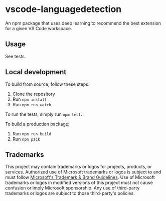 # vscode-languagedetection

An npm package that uses deep learning to recommend the best extension for a given VS Code workspace.

## Usage

See tests.

## Local development

To build from source, follow these steps:

1. Clone the repository
2. Run `npm install`
3. Run `npm run watch`

To run the tests, simply run `npm test`.

To build a production package:

1. Run `npm run build`
2. Run `npm pack`

## Trademarks

This project may contain trademarks or logos for projects, products, or services. Authorized use of Microsoft 
trademarks or logos is subject to and must follow 
[Microsoft's Trademark & Brand Guidelines](https://www.microsoft.com/en-us/legal/intellectualproperty/trademarks/usage/general).
Use of Microsoft trademarks or logos in modified versions of this project must not cause confusion or imply Microsoft sponsorship.
Any use of third-party trademarks or logos are subject to those third-party's policies.

